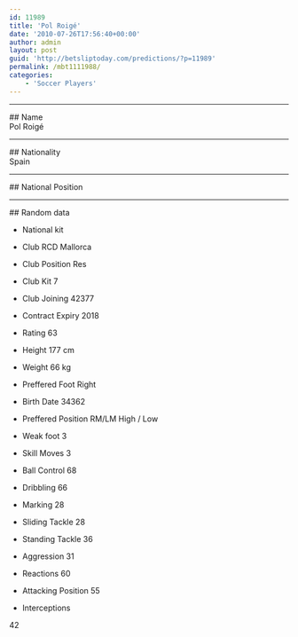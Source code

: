 ```yaml
---
id: 11989
title: 'Pol Roigé'
date: '2010-07-26T17:56:40+00:00'
author: admin
layout: post
guid: 'http://betsliptoday.com/predictions/?p=11989'
permalink: /mbt1111988/
categories:
    - 'Soccer Players'
---
```


- - - - - -

\## Name  
 Pol Roigé

- - - - - -

\## Nationality  
 Spain

- - - - - -

\## National Position

- - - - - -

\## Random data

- National kit
- Club
 RCD Mallorca

- Club Position
 Res

- Club Kit
 7

- Club Joining
 42377

- Contract Expiry
 2018

- Rating
 63

- Height
 177 cm

- Weight
 66 kg

- Preffered Foot
 Right

- Birth Date
 34362

- Preffered Position
 RM/LM High / Low

- Weak foot
 3

- Skill Moves
 3

- Ball Control
 68

- Dribbling
 66

- Marking
 28

- Sliding Tackle
 28

- Standing Tackle
 36

- Aggression
 31

- Reactions
 60

- Attacking Position
 55

- Interceptions

 42